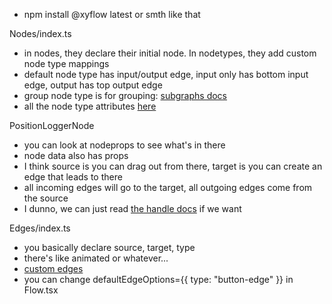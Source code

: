 - npm install @xyflow latest or smth like that

Nodes/index.ts
- in nodes, they declare their initial node. In nodetypes, they add custom node type mappings
- default node type has input/output edge, input only has bottom input edge, output has top output edge
- group node type is for grouping: [subgraphs docs](https://reactflow.dev/examples/layout/sub-flows)
- all the node type attributes [here](https://reactflow.dev/api-reference/types/node)

PositionLoggerNode
- you can look at nodeprops to see what's in there
- node data also has props
- I think source is you can drag out from there, target is you can create an edge that leads to there
- all incoming edges will go to the target, all outgoing edges come from the source
- I dunno, we can just read [the handle docs](https://reactflow.dev/api-reference/components/handle) if we want

Edges/index.ts
- you basically declare source, target, type
- there's like animated or whatever...
- [custom edges](https://reactflow.dev/examples/edges/custom-edges)
- you can change defaultEdgeOptions={{ type: "button-edge" }} in Flow.tsx